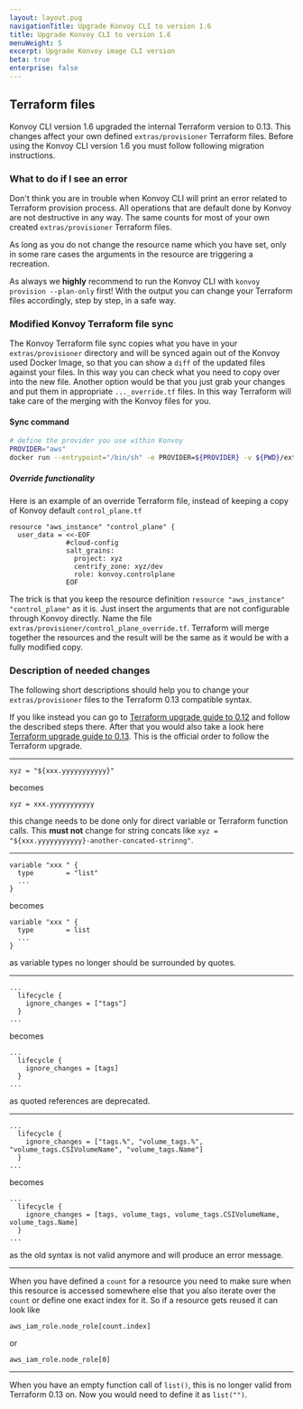 ```yaml
---
layout: layout.pug
navigationTitle: Upgrade Konvoy CLI to version 1.6
title: Upgrade Konvoy CLI to version 1.6
menuWeight: 5
excerpt: Upgrade Konvoy image CLI version
beta: true
enterprise: false
---
```


## Terraform files

Konvoy CLI version 1.6 upgraded the internal Terraform version to 0.13.
This changes affect your own defined `extras/provisioner` Terraform files.
Before using the Konvoy CLI version 1.6 you must follow following migration instructions.

### What to do if I see an error

Don't think you are in trouble when Konvoy CLI will print an error related
to Terraform provision process. All operations that are default done by Konvoy
are not destructive in any way. The same counts for most of your own created
`extras/provisioner` Terraform files.

As long as you do not change the resource name which you have set, only in some
rare cases the arguments in the resource are triggering a recreation.

As always we **highly** recommend to run the Konvoy CLI with ```konvoy provision --plan-only```
first! With the output you can change your Terraform files accordingly, step by step,
in a safe way.

### Modified Konvoy Terraform file sync

The Konvoy Terraform file sync copies what you have in your `extras/provisioner` directory and
will be synced again out of the Konvoy used Docker Image, so that you can show a `diff` of
the updated files against your files. In this way you can check what you need to copy
over into the new file. Another option would be that you just grab your changes and put
them in appropriate `..._override.tf` files. In this way Terraform will take care of the
merging with the Konvoy files for you.

#### Sync command

```bash
# define the provider you use within Konvoy
PROVIDER="aws"
docker run --entrypoint="/bin/sh" -e PROVIDER=${PROVIDER} -v ${PWD}/extras/provisioner:/extras mesosphere/konvoy:v1.6.0 -c "for f in /extras/*.tf; do cp /opt/konvoy/providers/\${PROVIDER}/\$(basename \${f}) /extras/\$(basename \${f}).copy; cp /opt/konvoy/providers/\${PROVIDER}/\$(basename \${f}).gotmpl /extras/\$(basename \${f}).gotmpl.copy; done"
```

##### Override functionality

Here is an example of an override Terraform file, instead of keeping a copy of Konvoy
default `control_plane.tf`

```hcl
resource "aws_instance" "control_plane" {
  user_data = <<-EOF
              #cloud-config
              salt_grains:
                project: xyz
                centrify_zone: xyz/dev
                role: konvoy.controlplane
              EOF
```

The trick is that you keep the resource definition `resource "aws_instance" "control_plane"`
as it is. Just insert the arguments that are not configurable through Konvoy directly.
Name the file `extras/provisioner/control_plane_override.tf`.
Terraform will merge together the resources and the result will be the same as it would
be with a fully modified copy.

### Description of needed changes

The following short descriptions should help you to change your `extras/provisioner`
files to the Terraform 0.13 compatible syntax.

If you like instead you can go to [Terraform upgrade guide to 0.12][terraform-upgrade-to-0-12]
and follow the described steps there. After that you would also take a look here
[Terraform upgrade guide to 0.13][terraform-upgrade-to-0-13]. This is the official
order to follow the Terraform upgrade.

---

```hcl
xyz = "${xxx.yyyyyyyyyyy}"
```

becomes

```hcl
xyz = xxx.yyyyyyyyyyy
```

this change needs to be done only for direct variable or Terraform function calls.
This **must not** change for string concats like `xyz = "${xxx.yyyyyyyyyyy}-another-concated-strinng"`.

---

```hcl
variable "xxx " {
  type        = "list"
  ...
}
```

becomes

```hcl
variable "xxx " {
  type        = list
  ...
}
```

as variable types no longer should be surrounded by quotes.

---

```hcl
...
  lifecycle {
    ignore_changes = ["tags"]
  }
...
```

becomes

```hcl
...
  lifecycle {
    ignore_changes = [tags]
  }
...
```

as quoted references are deprecated.

---

```hcl
...
  lifecycle {
    ignore_changes = ["tags.%", "volume_tags.%", "volume_tags.CSIVolumeName", "volume_tags.Name"]
  }
...
```

becomes

```hcl
...
  lifecycle {
    ignore_changes = [tags, volume_tags, volume_tags.CSIVolumeName, volume_tags.Name]
  }
...
```

as the old syntax is not valid anymore and will produce an error message.

---

When you have defined a `count` for a resource you need to make sure
when this resource is accessed somewhere else that you also iterate over
the `count` or define one exact index for it. So if a resource gets reused
it can look like

```hcl
aws_iam_role.node_role[count.index]
```

or

```hcl
aws_iam_role.node_role[0]
```

---

When you have an empty function call of `list()`, this is no longer valid
from Terraform 0.13 on. Now you would need to define it as `list("")`.

[terraform-upgrade-to-0-12]: https://www.terraform.io/upgrade-guides/0-12.html
[terraform-upgrade-to-0-13]: https://www.terraform.io/upgrade-guides/0-13.html
